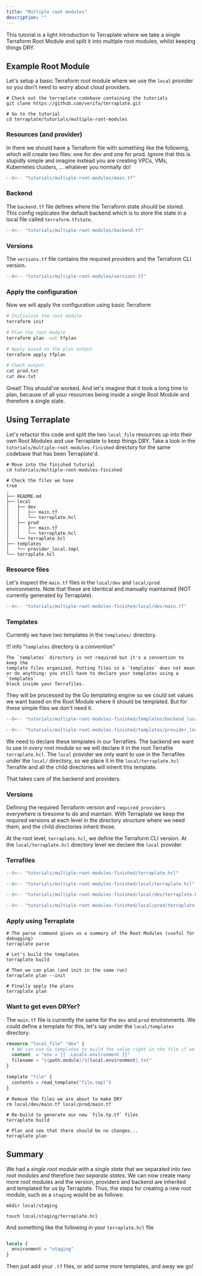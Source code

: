 ```yaml
---
title: "Multiple root modules"
description: ""
---
```


This tutorial is a light introduction to Terraplate where we take a single Terraform Root Module and split it into multiple root modules, whilst keeping things DRY.

## Example Root Module

Let's setup a basic Terraform root module where we use the `local` provider so you don't need to worry about cloud providers.

```console
# Check out the terraplate codebase containing the tutorials
git clone https://github.com/verifa/terraplate.git

# Go to the tutorial
cd terraplate/tutorials/multiple-root-modules
```

### Resources (and provider)

In there we should have a Terraform file with something like the following, which will create two files: one for dev and one for prod.
Ignore that this is stupidly simple and imagine instead you are creating VPCs, VMs, Kubernetes clusters, ... whatever you normally do!

```terraform title="main.tf"
--8<-- "tutorials/multiple-root-modules/main.tf"
```

### Backend

The `backend.tf` file defines where the Terraform state should be stored.
This config replicates the default backend which is to store the state in a local file called `terraform.tfstate`.

```terraform title="backend.tf"
--8<-- "tutorials/multiple-root-modules/backend.tf"
```

### Versions

The `versions.tf` file contains the required providers and the Terraform CLI version.

```terraform title="versions.tf"
--8<-- "tutorials/multiple-root-modules/versions.tf"
```

### Apply the configuration

Now we will apply the configuration using basic Terraform

```bash
# Initialize the root module
terraform init

# Plan the root module
terraform plan -out tfplan

# Apply based on the plan output
terraform apply tfplan

# Check output
cat prod.txt
cat dev.txt
```

Great! This should've worked. And let's imagine that it took a long time to plan, because of all your resources being inside a single Root Module and therefore a single state.

## Using Terraplate

Let's refactor this code and split the two `local_file` resources up into their own Root Modules and use Terraplate to keep things DRY.
Take a look in the `tutorials/multiple-root-modules-finished` directory for the same codebase that has been Terraplate'd.

```console title="Terraplate Structure"
# Move into the finished tutorial
cd tutorials/multiple-root-modules-finished

# Check the files we have
tree
.
├── README.md
├── local
│   ├── dev
│   │   ├── main.tf
│   │   └── terraplate.hcl
│   ├── prod
│   │   ├── main.tf
│   │   └── terraplate.hcl
│   └── terraplate.hcl
├── templates
│   └── provider_local.tmpl
└── terraplate.hcl
```

### Resource files

Let's inspect the `main.tf` files in the `local/dev` and `local/prod` environments. Note that these are identical and manually maintained (NOT currently generated by Terraplate).

```terraform title="local/dev/main.tf"
--8<-- "tutorials/multiple-root-modules-finished/local/dev/main.tf"
```

### Templates

Currently we have two templates in the `templates/` directory.

!!! info "`templates` directory is a convention"

    The `templates` directory is not required but it's a convention to keep the
    template files organized. Putting files in a `templates` does not mean
    or do anything: you still have to declare your templates using a `templates`
    block inside your Terrafiles.

They will be processed by the Go templating engine so we could set values we want based on the Root Module where it should be templated.
But for these simple files we don't need it.

```terraform title="templates/backend_local.tmpl"
--8<-- "tutorials/multiple-root-modules-finished/templates/backend_local.tmpl"
```

```terraform title="templates/provider_local.tmpl"
--8<-- "tutorials/multiple-root-modules-finished/templates/provider_local.tmpl"
```

We need to declare these templates in our Terrafiles. The backend we want to use in *every* root module so we will declare it in the root Terrafile `terraplate.hcl`.
The `local` provider we only want to use in the Terrafiles under the `local/` directory, so we place it in the `local/terraplate.hcl` Terrafile and all the child directories will inherit this template.

That takes care of the backend and providers.

### Versions

Defining the required Terraform version and `required_providers` everywhere is tiresome to do and maintain.
With Terraplate we keep the required versions at each level in the directory structure where we need them, and the child directories inherit those.

At the root level, `terraplate.hcl`, we define the Terraform CLI version.
At the `local/terraplate.hcl` directory level we declare the `local` provider.

### Terrafiles

```terraform title="terraplate.hcl"
--8<-- "tutorials/multiple-root-modules-finished/terraplate.hcl"
```

```terraform title="local/terraplate.hcl"
--8<-- "tutorials/multiple-root-modules-finished/local/terraplate.hcl"
```

```terraform title="local/dev/terraplate.hcl"
--8<-- "tutorials/multiple-root-modules-finished/local/dev/terraplate.hcl"
```

```terraform title="local/prod/terraplate.hcl"
--8<-- "tutorials/multiple-root-modules-finished/local/prod/terraplate.hcl"
```

### Apply using Terraplate

```console title="Apply with Terraplate"
# The parse command gives us a summary of the Root Modules (useful for debugging)
terraplate parse

# Let's build the templates
terraplate build

# Then we can plan (and init in the same run)
terraplate plan --init

# Finally apply the plans
terraplate plan
```

### Want to get even DRYer?

The `main.tf` file is currently the same for the `dev` and `prod` environments.
We could define a template for this, let's say under the `local/templates` directory.

```terraform title="local/templates/file.tmpl"
resource "local_file" "dev" {
  # We can use Go templates to build the value right in the file if we want!!
  content  = "env = {{ .Locals.environment }}"
  filename = "${path.module}/${local.environment}.txt"
}
```

```terraform title="local/terraplate.hcl"
template "file" {
  contents = read_template("file.tmpl")
}
```

```console
# Remove the files we are about to make DRY
rm local/dev/main.tf local/prod/main.tf

# Re-build to generate our new `file.tp.tf` files
terraplate build

# Plan and see that there should be no changes...
terraplate plan
```

## Summary

We had a *single root module* with a *single state* that we separated into *two root modules* and therefore *two separate states*.
We can now create many more root modules and the version, providers and backend are inherited and templated for us by Terraplate.
Thus, the steps for creating a new root module, such as a `staging` would be as follows:

```console title="Creating a new Root Module"
mkdir local/staging

touch local/staging/terraplate.hcl
```

And something like the following in your `terraplate.hcl` file

```terraform title="local/staging/terraplate.hcl"

locals {
  environment = "staging"
}

```

Then just add your `.tf` files, or add some more templates, and away we go!
